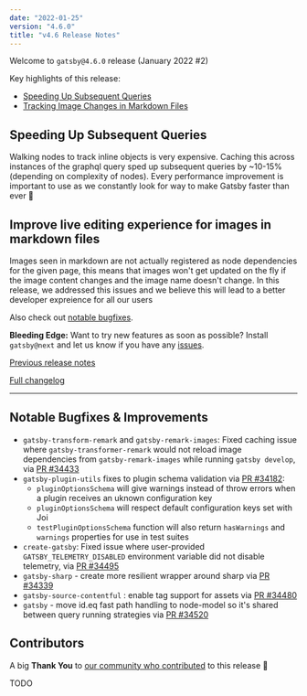 ```yaml
---
date: "2022-01-25"
version: "4.6.0"
title: "v4.6 Release Notes"
---
```


Welcome to `gatsby@4.6.0` release (January 2022 #2)

Key highlights of this release:

- [Speeding Up Subsequent Queries](#speeding-up-subsequent-queries)
- [Tracking Image Changes in Markdown Files](#tracking-image-changes-in-markdown-files)

## Speeding Up Subsequent Queries

Walking nodes to track inline objects is very expensive. Caching this across instances of the graphql query sped up subsequent queries by ~10-15% (depending on complexity of nodes). Every performance improvement is important to use as we constantly look for way to make Gatsby faster than ever 🚀

## Improve live editing experience for images in markdown files

Images seen in markdown are not actually registered as node dependencies for the given page, this means that images won't get updated on the fly if the image content changes and the image name doesn't change. In this release, we addressed this issues and we believe this will lead to a better developer expreience for all our users

Also check out [notable bugfixes](#notable-bugfixes--improvements).

**Bleeding Edge:** Want to try new features as soon as possible? Install `gatsby@next` and let us know
if you have any [issues](https://github.com/gatsbyjs/gatsby/issues).

[Previous release notes](/docs/reference/release-notes/v4.5)

[Full changelog][full-changelog]

---

## Notable Bugfixes & Improvements

- `gatsby-transform-remark` and `gatsby-remark-images`: Fixed caching issue where `gatsby-transformer-remark` would not reload image dependencies from `gatsby-remark-images` while running `gatsby develop`, via [PR #34433](https://github.com/gatsbyjs/gatsby/pull/34433)
- `gatsby-plugin-utils` fixes to plugin schema validation via [PR #34182](https://github.com/gatsbyjs/gatsby/pull/34182):
  - `pluginOptionsSchema` will give warnings instead of throw errors when a plugin receives an uknown configuration key
  - `pluginOptionsSchema` will respect default configuration keys set with Joi
  - `testPluginOptionsSchema` function will also return `hasWarnings` and `warnings` properties for use in test suites
- `create-gatsby`: Fixed issue where user-provided `GATSBY_TELEMETRY_DISABLED` environment variable did not disable telemetry, via [PR #34495](https://github.com/gatsbyjs/gatsby/pull/34495)
- `gatsby-sharp` - create more resilient wrapper around sharp via [PR #34339](https://github.com/gatsbyjs/gatsby/pull/34339)
- `gatsby-source-contentful` : enable tag support for assets via [PR #34480](https://github.com/gatsbyjs/gatsby/pull/34480)
- `gatsby` - move id.eq fast path handling to node-model so it's shared between query running strategies via [PR #34520](https://github.com/gatsbyjs/gatsby/pull/34520)

## Contributors

A big **Thank You** to [our community who contributed][full-changelog] to this release 💜

TODO

[full-changelog]: https://github.com/gatsbyjs/gatsby/compare/gatsby@4.6.0-next.0...gatsby@4.6.0

